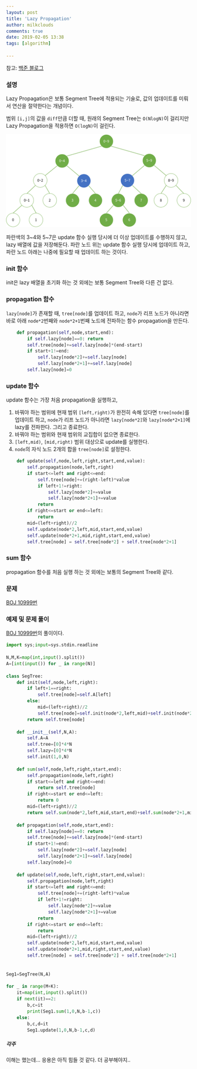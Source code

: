 ```yaml
---
layout: post
title: 'Lazy Propagation'
author: milkclouds
comments: true
date: 2019-02-05 13:38
tags: [algorithm]

---
```


참고: [백준 블로그](https://www.acmicpc.net/blog/view/26)

### 설명

Lazy Propagation은 보통 Segment Tree에 적용되는 기술로, 값의 업데이트를 미뤄서 연산을 절약한다는 개념이다.

범위 `[i,j]`의 값을 `diff`만큼 더할 때, 원래의 Segment Tree는 `O(NlogN)`이 걸리지만 Lazy Propagation을 적용하면 `O(logN)`이 걸린다.



![Lazy Propagation 1](/files/lazy1.png)  

파란색의 3~4와 5~7은 update 함수 실행 당시에 더 이상 업데이트를 수행하지 않고, lazy 배열에 값을 저장해둔다. 파란 노드 위는 update 함수 실행 당시에 업데이트 하고, 파란 노드 아래는 나중에 필요할 때 업데이트 하는 것이다.


### init 함수

init은 lazy 배열을 초기화 하는 것 외에는 보통 Segment Tree와 다른 건 없다.


### propagation 함수

`lazy[node]`가 존재할 때, `tree[node]`를 업데이트 하고, `node`가 리프 노드가 아니라면 바로 아래 `node*2`번째와 `node*2+1`번째 노드에 전파하는 함수 propagation을 만든다.

```python
    def propagation(self,node,start,end):
        if self.lazy[node]==0: return
        self.tree[node]+=self.lazy[node]*(end-start)
        if start+1!=end:
            self.lazy[node*2]+=self.lazy[node]
            self.lazy[node*2+1]+=self.lazy[node]
        self.lazy[node]=0
```

### update 함수

update 함수는 가장 처음 propagation을 실행하고,  
1. 바꿔야 하는 범위에 현재 범위 `[left,right)`가 완전히 속해 있다면 `tree[node]`를 업데이트 하고, `node`가 리프 노드가 아니라면 `lazy[node*2]`와 `lazy[node*2+1]`에 lazy를 전파한다. 그리고 종료한다.  
2. 바꿔야 하는 범위와 현재 범위의 교집합이 없으면 종료한다.
3. `[left,mid)`, `[mid,right)` 범위 대상으로 update를 실행한다.
4. `node`의 자식 노드 2개의 합을 `tree[node]`로 설정한다.

```python
    def update(self,node,left,right,start,end,value):
        self.propagation(node,left,right)
        if start<=left and right<=end:
            self.tree[node]+=(right-left)*value
            if left+1!=right:
                self.lazy[node*2]+=value
                self.lazy[node*2+1]+=value
            return
        if right<=start or end<=left:
            return
        mid=(left+right)//2
        self.update(node*2,left,mid,start,end,value)
        self.update(node*2+1,mid,right,start,end,value)
        self.tree[node] = self.tree[node*2] + self.tree[node*2+1]
```

### sum 함수

propagation 함수를 처음 실행 하는 것 외에는 보통의 Segment Tree와 같다.  


### 문제  
[BOJ 10999번](https://www.acmicpc.net/problem/10999)

### 예제 및 문제 풀이

[BOJ 10999번](https://www.acmicpc.net/problem/10999)의 풀이이다.
```python
import sys;input=sys.stdin.readline

N,M,K=map(int,input().split())
A=[int(input()) for _ in range(N)]

class SegTree:
    def init(self,node,left,right):
        if left+1==right:
            self.tree[node]=self.A[left]
        else:
            mid=(left+right)//2
            self.tree[node]=self.init(node*2,left,mid)+self.init(node*2+1,mid,right)
        return self.tree[node]

    def __init__(self,N,A):
        self.A=A
        self.tree=[0]*4*N
        self.lazy=[0]*4*N
        self.init(1,0,N)

    def sum(self,node,left,right,start,end):
        self.propagation(node,left,right)
        if start<=left and right<=end:
            return self.tree[node]
        if right<=start or end<=left:
            return 0
        mid=(left+right)//2
        return self.sum(node*2,left,mid,start,end)+self.sum(node*2+1,mid,right,start,end)

    def propagation(self,node,start,end):
        if self.lazy[node]==0: return
        self.tree[node]+=self.lazy[node]*(end-start)
        if start+1!=end:
            self.lazy[node*2]+=self.lazy[node]
            self.lazy[node*2+1]+=self.lazy[node]
        self.lazy[node]=0

    def update(self,node,left,right,start,end,value):
        self.propagation(node,left,right)
        if start<=left and right<=end:
            self.tree[node]+=(right-left)*value
            if left+1!=right:
                self.lazy[node*2]+=value
                self.lazy[node*2+1]+=value
            return
        if right<=start or end<=left:
            return
        mid=(left+right)//2
        self.update(node*2,left,mid,start,end,value)
        self.update(node*2+1,mid,right,start,end,value)
        self.tree[node] = self.tree[node*2] + self.tree[node*2+1]


Seg1=SegTree(N,A)

for _ in range(M+K):
    it=map(int,input().split())
    if next(it)==2:
        b,c=it
        print(Seg1.sum(1,0,N,b-1,c))
    else:
        b,c,d=it
        Seg1.update(1,0,N,b-1,c,d)
```



##### 각주
이해는 했는데... 응용은 아직 힘들 것 같다.
더 공부해야지..